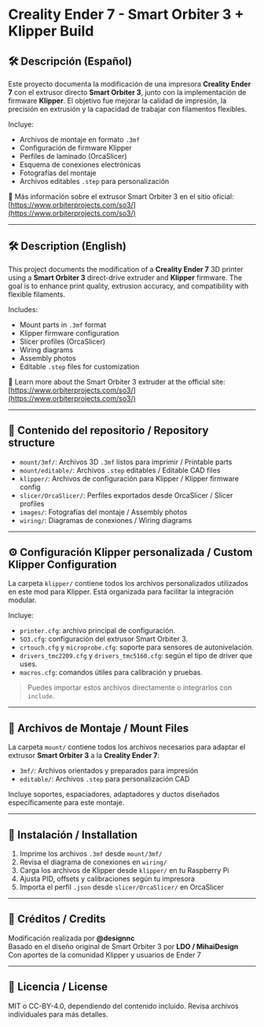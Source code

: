 # Creality Ender 7 - Smart Orbiter 3 + Klipper Build

## 🛠️ Descripción (Español)

Este proyecto documenta la modificación de una impresora **Creality Ender 7** con el extrusor directo **Smart Orbiter 3**, junto con la implementación de firmware **Klipper**. El objetivo fue mejorar la calidad de impresión, la precisión en extrusión y la capacidad de trabajar con filamentos flexibles.

Incluye:
- Archivos de montaje en formato `.3mf`
- Configuración de firmware Klipper
- Perfiles de laminado (OrcaSlicer)
- Esquema de conexiones electrónicas
- Fotografías del montaje
- Archivos editables `.step` para personalización

🔗 Más información sobre el extrusor Smart Orbiter 3 en el sitio oficial:  
[https://www.orbiterprojects.com/so3/](https://www.orbiterprojects.com/so3/)

---

## 🛠️ Description (English)

This project documents the modification of a **Creality Ender 7** 3D printer using a **Smart Orbiter 3** direct-drive extruder and **Klipper** firmware. The goal is to enhance print quality, extrusion accuracy, and compatibility with flexible filaments.

Includes:
- Mount parts in `.3mf` format
- Klipper firmware configuration
- Slicer profiles (OrcaSlicer)
- Wiring diagrams
- Assembly photos
- Editable `.step` files for customization

🔗 Learn more about the Smart Orbiter 3 extruder at the official site:  
[https://www.orbiterprojects.com/so3/](https://www.orbiterprojects.com/so3/)

---

## 📂 Contenido del repositorio / Repository structure

- `mount/3mf/`: Archivos 3D `.3mf` listos para imprimir / Printable parts  
- `mount/editable/`: Archivos `.step` editables / Editable CAD files  
- `klipper/`: Archivos de configuración para Klipper / Klipper firmware config  
- `slicer/OrcaSlicer/`: Perfiles exportados desde OrcaSlicer / Slicer profiles  
- `images/`: Fotografías del montaje / Assembly photos  
- `wiring/`: Diagramas de conexiones / Wiring diagrams  

---

## ⚙️ Configuración Klipper personalizada / Custom Klipper Configuration

La carpeta `klipper/` contiene todos los archivos personalizados utilizados en este mod para Klipper. Está organizada para facilitar la integración modular.

Incluye:
- `printer.cfg`: archivo principal de configuración.
- `SO3.cfg`: configuración del extrusor Smart Orbiter 3.
- `crtouch.cfg` y `microprobe.cfg`: soporte para sensores de autonivelación.
- `drivers_tmc2209.cfg` y `drivers_tmc5160.cfg`: según el tipo de driver que uses.
- `macros.cfg`: comandos útiles para calibración y pruebas.

> Puedes importar estos archivos directamente o integrarlos con `include`.

---

## 🧱 Archivos de Montaje / Mount Files

La carpeta `mount/` contiene todos los archivos necesarios para adaptar el extrusor **Smart Orbiter 3** a la **Creality Ender 7**:

- `3mf/`: Archivos orientados y preparados para impresión
- `editable/`: Archivos `.step` para personalización CAD

Incluye soportes, espaciadores, adaptadores y ductos diseñados específicamente para este montaje.

---

## 🔧 Instalación / Installation

1. Imprime los archivos `.3mf` desde `mount/3mf/`  
2. Revisa el diagrama de conexiones en `wiring/`  
3. Carga los archivos de Klipper desde `klipper/` en tu Raspberry Pi  
4. Ajusta PID, offsets y calibraciones según tu impresora  
5. Importa el perfil `.json` desde `slicer/OrcaSlicer/` en OrcaSlicer  

---

## 📸 Créditos / Credits

Modificación realizada por **@designnc**  
Basado en el diseño original de Smart Orbiter 3 por **LDO / MihaiDesign**  
Con aportes de la comunidad Klipper y usuarios de Ender 7  

---

## 📜 Licencia / License

MIT o CC-BY-4.0, dependiendo del contenido incluido. Revisa archivos individuales para más detalles.
